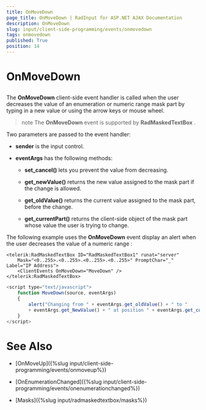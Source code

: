 ```yaml
---
title: OnMoveDown
page_title: OnMoveDown | RadInput for ASP.NET AJAX Documentation
description: OnMoveDown
slug: input/client-side-programming/events/onmovedown
tags: onmovedown
published: True
position: 14
---
```


# OnMoveDown



## 

The **OnMoveDown** client-side event handler is called when the user decreases the value of an enumeration or numeric range mask part by typing in a new value or using the arrow keys or mouse wheel.

>note The **OnMoveDown** event is supported by **RadMaskedTextBox** .
>


Two parameters are passed to the event handler:

* **sender** is the input control.

* **eventArgs** has the following methods:

	* **set_cancel()** lets you prevent the value from decreasing.

	* **get_newValue()** returns the new value assigned to the mask part if the change is allowed.

	* **get_oldValue()** returns the current value assigned to the mask part, before the change.

	* **get_currentPart()** returns the client-side object of the mask part whose value the user is trying to change.

The following example uses the **OnMoveDown** event display an alert when the user decreases the value of a numeric range :

````ASPNET
<telerik:RadMaskedTextBox ID="RadMaskedTextBox1" runat="server" 
	Mask="<0..255>.<0..255>.<0..255>.<0..255>" PromptChar="_" Label="IP Address">
	<ClientEvents OnMoveDown="MoveDown" />
</telerik:RadMaskedTextBox>
````



````JavaScript
<script type="text/javascript">
	function MoveDown(source, eventArgs)
	{
		alert("Changing from " + eventArgs.get_oldValue() + " to "
		+ eventArgs.get_NewValue() + " at position " + eventArgs.get_currentPart().offset);
	}
</script>
````



# See Also

 * [OnMoveUp]({%slug input/client-side-programming/events/onmoveup%})

 * [OnEnumerationChanged]({%slug input/client-side-programming/events/onenumerationchanged%})

 * [Masks]({%slug input/radmaskedtextbox/masks%})
